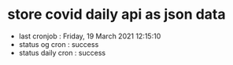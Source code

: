 # store covid daily api as json data

- last cronjob : Friday, 19 March 2021 12:15:10
- status og cron : success
- status daily cron : success
      
      